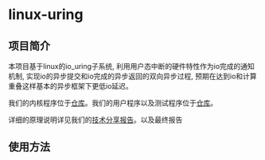 # linux-uring

## 项目简介

本项目基于linux的io_uring子系统, 利用用户态中断的硬件特性作为io完成的通知机制, 实现io的异步提交和io完成的异步返回的双向异步过程, 预期在达到io和计算重叠这样基本的异步框架下更低io延迟。

我们的内核程序位于[仓库](https://github.com/OS-F-4/uintr-linux-kernel/tree/uring)。我们的用户程序以及测试程序位于[仓库](https://github.com/OS-F-4/uring)。

详细的原理说明详见我们的[技术分享报告](https://github.com/OS-F-4/usr-intr/blob/main/%E6%8A%80%E6%9C%AF%E4%BA%A4%E6%B5%81%E6%8A%A5%E5%91%8A.pptx)。以及最终报告

## 使用方法





